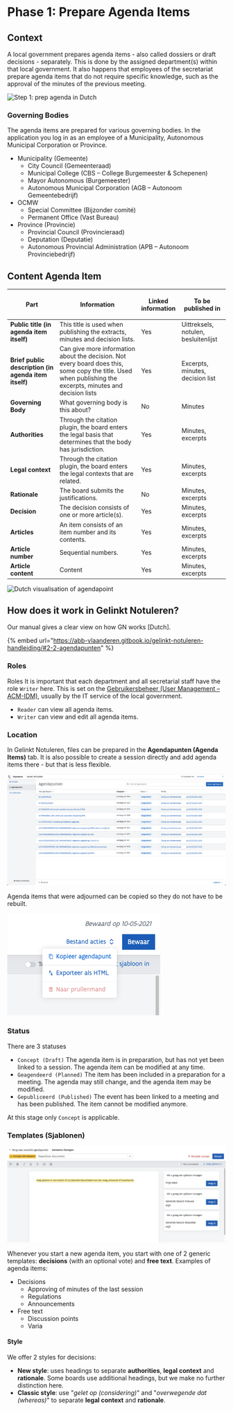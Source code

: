 # Phase 1: Prepare Agenda Items

## Context

A local government prepares agenda items - also called dossiers or draft decisions - separately. This is done by the assigned department(s) within that local government. It also happens that employees of the secretariat prepare agenda items that do not require specific knowledge, such as the approval of the minutes of the previous meeting.



![Step 1: prep agenda in Dutch](https://gblobscdn.gitbook.com/assets%2F-MP9YhmfGLVRY7JjkhY8%2F-Ma96cowi-CzaTUehb5Y%2F-Ma9GtCMxM97XRsnRnl-%2FScreenshot%202021-05-20%20at%2010.23.25.png?alt=media\&token=e7bb3f6c-a9ad-48c2-8ff6-9378e59423d4)

### Governing Bodies

The agenda items are prepared for various governing bodies. In the application you log in as an employee of a Municipality, Autonomous Municipal Corporation or Province.

* Municipality (Gemeente)
  * City Council (Gemeenteraad)
  * Municipal College (CBS – College Burgemeester & Schepenen)
  * Mayor Autonomous (Burgemeester)
  * Autonomous Municipal Corporation (AGB – Autonoom Gemeentebedrijf)
* OCMW
  * Special Committee (Bijzonder comité)
  * Permanent Office (Vast Bureau)
* Province (Provincie)
  * Provincial Council (Provincieraad)
  * Deputation (Deputatie)
  * Autonomous Provincial Administration (APB – Autonoom Provinciebedrijf)

## Content Agenda Item <a href="#inhoud-agendapunt" id="inhoud-agendapunt"></a>

| Part                                                 | Information                                                                                                                                                 | <p>Linked<br>information</p> | To be published in                   |
| ---------------------------------------------------- | ----------------------------------------------------------------------------------------------------------------------------------------------------------- | ---------------------------- | ------------------------------------ |
| **Public title (in agenda item itself)**             | This title is used when publishing the extracts, minutes and decision lists.                                                                                | Yes                          | Uittreksels, notulen, besluitenlijst |
| **Brief public description (in agenda item itself)** | Can give more information about the decision. Not every board does this, some copy the title. Used when publishing the excerpts, minutes and decision lists | Yes                          | Excerpts, minutes, decision list     |
| **Governing Body**                                   | What governing body is this about?                                                                                                                          | No                           | Minutes                              |
| **Authorities**                                      | Through the citation plugin, the board enters the legal basis that determines that the body has jurisdiction.                                               | Yes                          | Minutes, excerpts                    |
| **Legal context**                                    | Through the citation plugin, the board enters the legal contexts that are related.                                                                          | Yes                          | Minutes, excerpts                    |
| **Rationale**                                        | The board submits the justifications.                                                                                                                       | No                           | Minutes, excerpts                    |
| **Decision**                                         | The decision consists of one or more article(s).                                                                                                            | Yes                          | Minutes, excerpts                    |
| **Articles**                                         | An item consists of an item number and its contents.                                                                                                        | Yes                          | Minutes, excerpts                    |
| **Article number**                                   | Sequential numbers.                                                                                                                                         | Yes                          | Minutes, excerpts                    |
| **Article content**                                  | Content                                                                                                                                                     | Yes                          | Minutes, excerpts                    |

![Dutch visualisation of agendapoint](https://gblobscdn.gitbook.com/assets%2F-MP9YhmfGLVRY7JjkhY8%2F-Ma-jd-wkPTQmwsOzO25%2F-Ma-lL9\_BrLdG3O8HxIH%2FAgendapunt.png?alt=media\&token=97973568-6102-4d60-a7f6-97712cc35238)



## **How does it work in Gelinkt Notuleren?**

Our manual gives a clear view on how GN works \[Dutch].

{% embed url="https://abb-vlaanderen.gitbook.io/gelinkt-notuleren-handleiding/#2-2-agendapunten" %}

### Roles

Roles It is important that each department and all secretarial staff have the role `Writer` here. This is set on the [Gebruikersbeheer (User Management – ACM-IDM)](https://overheid.vlaanderen.be/ict/ict-diensten/gebruikersbeheer), usually by the IT service of the local government.

* `Reader` can view all agenda items.
* `Writer` can view and edit all agenda items.

### **Location**

In Gelinkt Notuleren, files can be prepared in the **Agendapunten (Agenda Items)** tab. It is also possible to create a session directly and add agenda items there - but that is less flexible.

![Example of overview of agenda items](../../../.gitbook/assets/screenshot-2021-05-10-at-19.37.12.png)

Agenda items that were adjourned can be copied so they do not have to be rebuilt.

![Een agendapunt kopiëren](../../../.gitbook/assets/screenshot-2021-05-20-at-11.29.38.png)

### Status

There are 3 statuses&#x20;

* `Concept (Draft)` The agenda item is in preparation, but has not yet been linked to a session. The agenda item can be modified at any time.
* `Geagendeerd (Planned)` The item has been included in a preparation for a meeting. The agenda may still change, and the agenda item may be modified.
* `Gepubliceerd (Published)` The event has been linked to a meeting and has been published. The item cannot be modified anymore.

At this stage only `Concept` is applicable.

### Templates (Sjablonen)

![Example of templates](../../../.gitbook/assets/screenshot-2021-05-18-at-18.51.34-copy-2.png)

Whenever you start a new agenda item, you start with one of 2 generic templates: **decisions** (with an optional vote) and **free text**. Examples of agenda items:

* Decisions
  * Approving of minutes of the last session
  * Regulations
  * Announcements
* Free text
  * Discussion points
  * Varia

#### Style

We offer 2 styles for decisions:

* **New style**: uses headings to separate **authorities**, **legal context** and **rationale**. Some boards use additional headings, but we make no further distinction here.
* **Classic style**: use "_gelet op (considering)_" and "_overwegende dat (whereas)_" to separate **legal context** and **rationale**.
